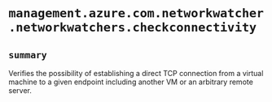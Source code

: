 # `management.azure.com.networkwatcher.networkwatchers.checkconnectivity`

## `summary`
Verifies the possibility of establishing a direct TCP connection from a virtual machine to a given endpoint including another VM or an arbitrary remote server.


